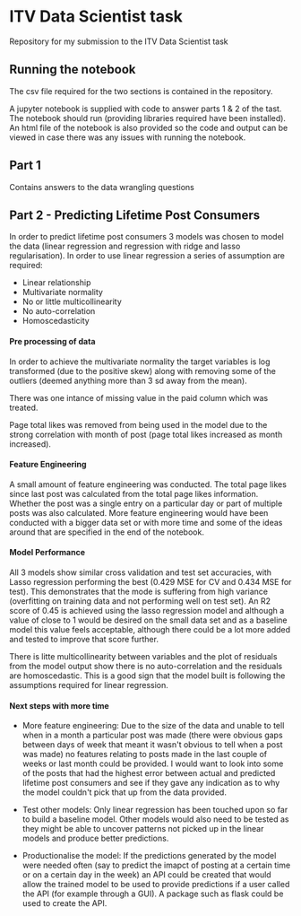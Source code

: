 # ITV Data Scientist task
Repository for my submission to the ITV Data Scientist task

## Running the notebook
The csv file required for the two sections is contained in the repository.

A jupyter notebook is supplied with code to answer parts 1 & 2 of the tast. The notebook should run (providing libraries required have been installed). An html file of the notebook is also provided so the code and output can be viewed in case there was any issues with running the notebook.

## Part 1

Contains answers to the data wrangling questions

## Part 2 - Predicting Lifetime Post Consumers

In order to predict lifetime post consumers 3 models was chosen to model the data (linear regression and regression with ridge and lasso regularisation). In order to use linear regression a series of assumption are required:

- Linear relationship
- Multivariate normality
- No or little multicollinearity
- No auto-correlation
- Homoscedasticity

#### Pre processing of data

In order to achieve the multivariate normality the target variables is log transformed (due to the positive skew) along with removing some of the outliers (deemed anything more than 3 sd away from the mean). 

There was one intance of missing value in the paid column which was treated. 

Page total likes was removed from being used in the model due to the strong correlation with month of post (page total likes increased as month increased).

#### Feature Engineering

A small amount of feature engineering was conducted. The total page likes since last post was calculated from the total page likes information. Whether the post was a single entry on a particular day or part of multiple posts was also calculated. More feature engineering would have been conducted with a bigger data set or with more time and some of the ideas around that are specified in the end of the notebook.

#### Model Performance

All 3 models show similar cross validation and test set accuracies, with Lasso regression performing the best (0.429 MSE for CV and 0.434 MSE for test). This demonstrates that the mode is suffering from high variance (overfitting on training data and not performing well on test set). An R2 score of 0.45 is achieved using the lasso regression model and although a value of close to 1 would be desired on the small data set and as a baseline model this value feels acceptable, although there could be a lot more added and tested to improve that score further. 

There is litte multicollinearity between variables and the plot of residuals from the model output show there is no auto-correlation and the residuals are homoscedastic. This is a good sign that the model built is following the assumptions required for linear regression.

#### Next steps with more time

- More feature engineering: Due to the size of the data and unable to tell when in a month a particular post was made (there were obvious gaps between days of week that meant it wasn't obvious to tell when a post was made) no features relating to posts made in the last couple of weeks or last month could be provided. I would want to look into some of the posts that had the highest error between actual and predicted lifetime post consumers and see if they gave any indication as to why the model couldn't pick that up from the data provided.

- Test other models: Only linear regression has been touched upon so far to build a baseline model. Other models would also need to be tested as they might be able to uncover patterns not picked up in the linear models and produce better predictions.

- Productionalise the model: If the predictions generated by the model were needed often (say to predict the imapct of posting at a certain time or on a certain day in the week) an API could be created that would allow the trained model to be used to provide predictions if a user called the API (for example through a GUI). A package such as flask could be used to create the API.
